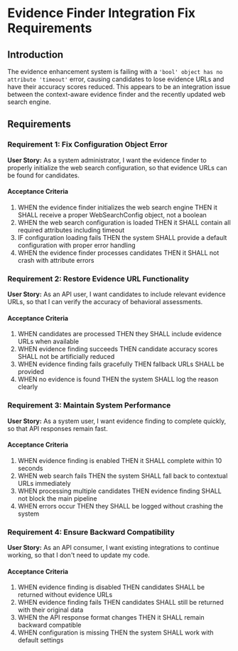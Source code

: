 # Evidence Finder Integration Fix Requirements

## Introduction

The evidence enhancement system is failing with a `'bool' object has no attribute 'timeout'` error, causing candidates to lose evidence URLs and have their accuracy scores reduced. This appears to be an integration issue between the context-aware evidence finder and the recently updated web search engine.

## Requirements

### Requirement 1: Fix Configuration Object Error

**User Story:** As a system administrator, I want the evidence finder to properly initialize the web search configuration, so that evidence URLs can be found for candidates.

#### Acceptance Criteria

1. WHEN the evidence finder initializes the web search engine THEN it SHALL receive a proper WebSearchConfig object, not a boolean
2. WHEN the web search configuration is loaded THEN it SHALL contain all required attributes including timeout
3. IF configuration loading fails THEN the system SHALL provide a default configuration with proper error handling
4. WHEN the evidence finder processes candidates THEN it SHALL not crash with attribute errors

### Requirement 2: Restore Evidence URL Functionality

**User Story:** As an API user, I want candidates to include relevant evidence URLs, so that I can verify the accuracy of behavioral assessments.

#### Acceptance Criteria

1. WHEN candidates are processed THEN they SHALL include evidence URLs when available
2. WHEN evidence finding succeeds THEN candidate accuracy scores SHALL not be artificially reduced
3. WHEN evidence finding fails gracefully THEN fallback URLs SHALL be provided
4. WHEN no evidence is found THEN the system SHALL log the reason clearly

### Requirement 3: Maintain System Performance

**User Story:** As a system user, I want evidence finding to complete quickly, so that API responses remain fast.

#### Acceptance Criteria

1. WHEN evidence finding is enabled THEN it SHALL complete within 10 seconds
2. WHEN web search fails THEN the system SHALL fall back to contextual URLs immediately
3. WHEN processing multiple candidates THEN evidence finding SHALL not block the main pipeline
4. WHEN errors occur THEN they SHALL be logged without crashing the system

### Requirement 4: Ensure Backward Compatibility

**User Story:** As an API consumer, I want existing integrations to continue working, so that I don't need to update my code.

#### Acceptance Criteria

1. WHEN evidence finding is disabled THEN candidates SHALL be returned without evidence URLs
2. WHEN evidence finding fails THEN candidates SHALL still be returned with their original data
3. WHEN the API response format changes THEN it SHALL remain backward compatible
4. WHEN configuration is missing THEN the system SHALL work with default settings